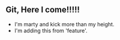 ## Git, Here I come!!!!!

- I'm marty and kick more than my height.
- I'm adding this from 'feature'.